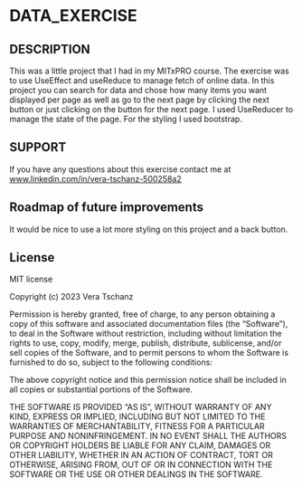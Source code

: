 # DATA_EXERCISE

## DESCRIPTION

This was a little project that I had in my MITxPRO course. The exercise was to use UseEffect and useReduce to manage fetch of online data. In this project you can search for data and chose how many items you want displayed per page as well as go to the next page by clicking the next button or just clicking on the button for the next page. I used UseReducer to manage the state of the page. For the styling I used bootstrap.

## SUPPORT

If you have any questions about this exercise contact me at www.linkedin.com/in/vera-tschanz-500258a2

## Roadmap of future improvements 

It would be nice to use a lot more styling on this project and a back button.

## License

MIT license

Copyright (c) 2023 Vera Tschanz

Permission is hereby granted, free of charge, to any person obtaining a copy of this software and associated documentation files (the “Software”), to deal in the Software without restriction, including without limitation the rights to use, copy, modify, merge, publish, distribute, sublicense, and/or sell copies of the Software, and to permit persons to whom the Software is furnished to do so, subject to the following conditions:

The above copyright notice and this permission notice shall be included in all copies or substantial portions of the Software.

THE SOFTWARE IS PROVIDED “AS IS”, WITHOUT WARRANTY OF ANY KIND, EXPRESS OR IMPLIED, INCLUDING BUT NOT LIMITED TO THE WARRANTIES OF MERCHANTABILITY, FITNESS FOR A PARTICULAR PURPOSE AND NONINFRINGEMENT. IN NO EVENT SHALL THE AUTHORS OR COPYRIGHT HOLDERS BE LIABLE FOR ANY CLAIM, DAMAGES OR OTHER LIABILITY, WHETHER IN AN ACTION OF CONTRACT, TORT OR OTHERWISE, ARISING FROM, OUT OF OR IN CONNECTION WITH THE SOFTWARE OR THE USE OR OTHER DEALINGS IN THE SOFTWARE.

